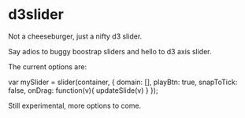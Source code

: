 d3slider
========

Not a cheeseburger, just a nifty d3 slider.

Say adios to buggy boostrap sliders and hello to d3 axis slider.

The current options are:

var mySlider = slider(container, {
		domain: [],
		playBtn: true,
		snapToTick: false,
		onDrag: function(v){
			updateSlide(v)
		}
	});		


Still experimental, more options to come. 